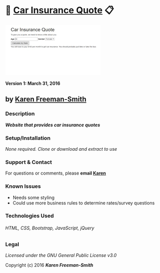 # :car: [Car Insurance Quote](http://karenfreemansmith.github.io/insurancequotes) :clipboard:
![project screenshot](/img/screenshot.jpg)

__Version 1: March 31, 2016__

## by [Karen Freeman-Smith](http://karenfreemansmith.github.io)

### Description
__*Website that provides car insurance quotes*__

### Setup/Installation
*None required. Clone or download and extract to use*

### Support & Contact
For questions or comments, please __email [Karen](karenfreemansmith@gmail.com)__

### Known Issues
* Needs some styling
* Could use more business rules to determine rates/survey questions

### Technologies Used
###### HTML, CSS, Bootstrap, JavaScript, jQuery

### Legal
*Licensed under the GNU General Public License v3.0*

Copyright (c) 2016 **_Karen Freeman-Smith_**
